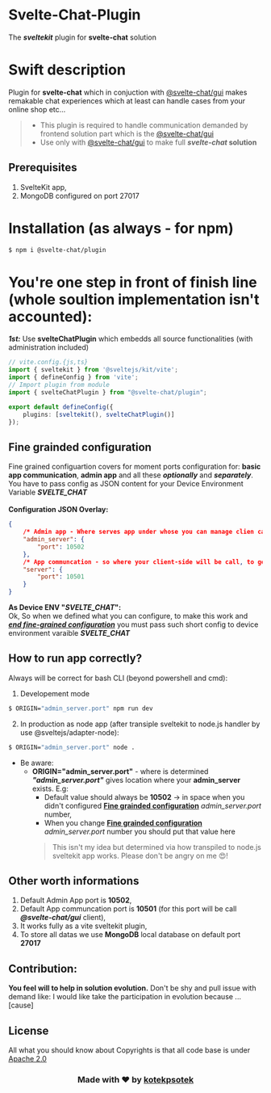 # Svelte-Chat-Plugin
The ***sveltekit*** plugin for **svelte-chat** solution


# Swift description
Plugin for **svelte-chat** which in conjuction with [@svelte-chat/gui](https://github.com/kotekpsotek/svelte-chat-gui) makes remakable chat experiences which at least can handle cases from your online shop etc...
> - This plugin is required to handle communication demanded by frontend solution part which is the [@svelte-chat/gui](https://github.com/kotekpsotek/svelte-chat-gui)
> - Use only with [@svelte-chat/gui](https://github.com/kotekpsotek/svelte-chat-gui) to make full *****svelte-chat*** solution**  

## Prerequisites
1. SvelteKit app,
2. MongoDB configured on port 27017

# Installation (as always - for npm)
```bash
$ npm i @svelte-chat/plugin
```

# You're one step in front of finish line (whole soultion implementation isn't accounted):
***1st:*** Use **svelteChatPlugin** which embedds all source functionalities (with administration included)
```typescript
// vite.config.{js,ts}
import { sveltekit } from '@sveltejs/kit/vite';
import { defineConfig } from 'vite';
// Import plugin from module
import { svelteChatPlugin } from "@svelte-chat/plugin";

export default defineConfig({
	plugins: [sveltekit(), svelteChatPlugin()]
});
```

## Fine grainded configuration
Fine grained configuartion covers for moment ports configuration for: **basic app communication**, **admin app** and all these ***optionally*** and ***separately***.<br/>
You have to pass config as JSON content for your Device Environment Variable ***SVELTE_CHAT*** <br/><br/>
**Configuration JSON Overlay:**
```JSON
{
    /* Admin app - Where serves app under whose you can manage clien cases */
    "admin_server": {
        "port": 10502
    },
    /* App communcation - so where your client-side will be call, to get and send informations */
    "server": {
        "port": 10501
    }
}
```

**As Device ENV "***SVELTE_CHAT***":**<br/>
Ok, So when we defined what you can configure, to make this work and <u>***end fine-grained configuration***</u> you must pass such short config to device environment varaible ***SVELTE_CHAT***

## **How to run app correctly?**
Always will be correct for bash CLI (beyond powershell and cmd):
1. Developement mode
```bash
$ ORIGIN="admin_server.port" npm run dev
```
2. In production as node app (after transiple sveltekit to node.js handler by use @sveltejs/adapter-node):
```bash
$ ORIGIN="admin_server.port" node .
```
* Be aware:
    * **ORIGIN="admin_server.port"** - where is determined ***"admin_server.port"*** gives location where your **admin_server** exists. E.g: 
        * Default value should always be **10502** -> in space when you didn't configured <u>**Fine grainded configuration**</u> *admin_server.port* number,
        * When you change <u>**Fine grainded configuration**</u> *admin_server.port* number you should put that value here
        > This isn't my idea but determined via how transpiled to node.js sveltekit app works. Please don't be angry on me 😍!
        
## Other worth informations
1. Default Admin App port is **10502**,
2. Default App communcation port is **10501** (for this port will be call ***@svelte-chat/gui*** client),
3. It works fully as a vite sveltekit plugin,
4. To store all datas we use **MongoDB** local database on default port **27017**

## Contribution:
**You feel will to help in solution evolution.** Don't be shy and pull issue with demand like: I would like take the participation in evolution because ...[cause]

## License
All what you should know about Copyrights is that all code base is under <u>Apache 2.0</u>

<h3 align="center">Made with ❤️ by <b><a href="https://github.com/kotekpsotek">kotekpsotek</a></b></h3>
